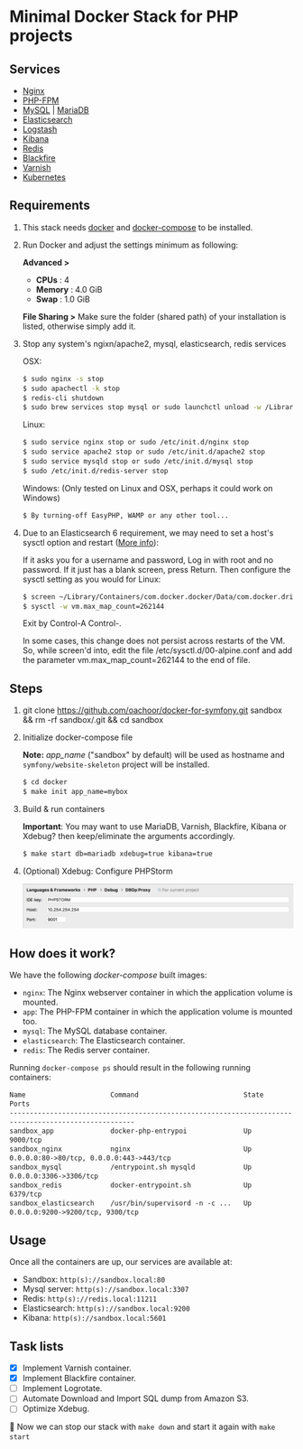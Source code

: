 # Minimal Docker Stack for PHP projects

## Services

* [Nginx](https://nginx.org/)
* [PHP-FPM](https://php-fpm.org/)
* [MySQL](https://www.mysql.com/) | [MariaDB](https://mariadb.org/)
* [Elasticsearch](https://www.elastic.co/products/elasticsearch)
* [Logstash](https://www.elastic.co/products/logstash)
* [Kibana](https://www.elastic.co/products/kibana)
* [Redis](https://redis.io/)
* [Blackfire](https://blackfire.io/)
* [Varnish](https://varnish-cache.org/)
* [Kubernetes](https://kubernetes.io/)

##  Requirements

1. This stack needs [docker](https://www.docker.com/community-edition#/download) and [docker-compose](https://docs.docker.com/compose/install) to be installed.

2. Run Docker and adjust the settings minimum as following:

     **Advanced >**
	 - **CPUs** : 4
	 - **Memory** : 4.0 GiB
	 - **Swap** : 1.0 GiB
	
	**File Sharing >**
			Make sure the folder (shared path) of your installation is listed, otherwise simply add it.
    
3. Stop any system's ngixn/apache2, mysql, elasticsearch, redis services
   
   OSX:
   ```sh
   $ sudo nginx -s stop 
   $ sudo apachectl -k stop
   $ redis-cli shutdown
   $ sudo brew services stop mysql or sudo launchctl unload -w /Library/LaunchDaemons/com.mysql.mysql.plist
   
   ```
   
   Linux:
   ```sh
   $ sudo service nginx stop or sudo /etc/init.d/nginx stop
   $ sudo service apache2 stop or sudo /etc/init.d/apache2 stop
   $ sudo service mysqld stop or sudo /etc/init.d/mysql stop
   $ sudo /etc/init.d/redis-server stop
   ```
   
   Windows: (Only tested on Linux and OSX, perhaps it could work on Windows)
   ```sh
   $ By turning-off EasyPHP, WAMP or any other tool...
   ```
4.  Due to an Elasticsearch 6 requirement, we may need to set a host's sysctl option and restart ([More info](https://github.com/spujadas/elk-docker/issues/92)):

    If it asks you for a username and password, Log in with root and no password.
    If it just has a blank screen, press Return.
    Then configure the sysctl setting as you would for Linux:

    ```sh
    $ screen ~/Library/Containers/com.docker.docker/Data/com.docker.driver.amd64-linux/tty
    $ sysctl -w vm.max_map_count=262144
    ```
    
    Exit by Control-A Control-\.
    
    In some cases, this change does not persist across restarts of the VM. So, while screen'd into, edit the file /etc/sysctl.d/00-alpine.conf and add the parameter vm.max_map_count=262144 to the end of file.

## Steps

1. git clone https://github.com/oachoor/docker-for-symfony.git sandbox && rm -rf sandbox/.git && cd sandbox

2. Initialize docker-compose file
    
    **Note:** *app_name* ("sandbox" by default) will be used as hostname and `symfony/website-skeleton` project will be installed.
        
    ```sh
    $ cd docker
    $ make init app_name=mybox
    ```

3. Build & run containers

    **Important**: You may want to use MariaDB, Varnish, Blackfire, Kibana or Xdebug? then keep/eliminate the arguments accordingly.
    ```bash
    $ make start db=mariadb xdebug=true kibana=true
    ```
    
4. (Optional) Xdebug: Configure PHPStorm
    
    ![PHPStorm > Preferences > Languages & Frameworks > PHP > Debug > DBGp Proxy](docker/app/xdebug.png)

## How does it work?

We have the following *docker-compose* built images:

* `nginx`: The Nginx webserver container in which the application volume is mounted.
* `app`: The PHP-FPM container in which the application volume is mounted too.
* `mysql`: The MySQL database container.
* `elasticsearch`: The Elasticsearch container.
* `redis`: The Redis server container.

Running `docker-compose ps` should result in the following running containers:

```
Name                     Command                          State   Ports
-----------------------------------------------------------------------------------------------------
sandbox_app              docker-php-entrypoi              Up      9000/tcp
sandbox_nginx            nginx                            Up      0.0.0.0:80->80/tcp, 0.0.0.0:443->443/tcp
sandbox_mysql            /entrypoint.sh mysqld            Up      0.0.0.0:3306->3306/tcp
sandbox_redis            docker-entrypoint.sh             Up      6379/tcp
sandbox_elasticsearch    /usr/bin/supervisord -n -c ...   Up      0.0.0.0:9200->9200/tcp, 9300/tcp
```

## Usage

Once all the containers are up, our services are available at:

* Sandbox: `http(s)://sandbox.local:80`
* Mysql server: `http(s)://sandbox.local:3307`
* Redis: `http(s)://redis.local:11211`
* Elasticsearch: `http(s)://sandbox.local:9200`
* Kibana: `http(s)://sandbox.local:5601`

## Task lists

- [x] Implement Varnish container.
- [x] Implement Blackfire container.
- [ ] Implement Logrotate.
- [ ] Automate Download and Import SQL dump from Amazon S3.
- [ ] Optimize Xdebug.

:tada: Now we can stop our stack with `make down` and start it again with `make start`
